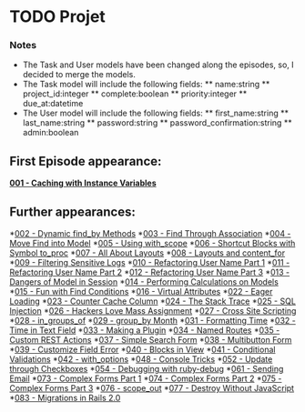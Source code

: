 # TODO Projet

### Notes

* The Task and User models have been changed along the episodes, so, I decided to merge the models.
* The Task model will include the following fields:
** name:string
** project_id:integer
** complete:boolean
** priority:integer
** due_at:datetime
* The User model will include the following fields:
** first_name:string
** last_name:string
** password:string
** password_confirmation:string
** admin:boolean

## First Episode appearance:

**[001 - Caching with Instance Variables][ep001]**

## Further appearances:

*[002 - Dynamic find_by Methods][ep002]
*[003 - Find Through Association][ep003]
*[004 - Move Find into Model][ep004]
*[005 - Using with_scope][ep005]
*[006 - Shortcut Blocks with Symbol to_proc][ep006]
*[007 - All About Layouts][ep007]
*[008 - Layouts and content_for][ep008]
*[009 - Filtering Sensitive Logs][ep009]
*[010 - Refactoring User Name Part 1][ep010]
*[011 - Refactoring User Name Part 2][ep011]
*[012 - Refactoring User Name Part 3][ep012]
*[013 - Dangers of Model in Session][ep013]
*[014 - Performing Calculations on Models][ep014]
*[015 - Fun with Find Conditions][ep015]
*[016 - Virtual Attributes][ep016]
*[022 - Eager Loading][ep022]
*[023 - Counter Cache Column][ep023]
*[024 - The Stack Trace][ep024]
*[025 - SQL Injection][ep025]
*[026 - Hackers Love Mass Assignment][ep026]
*[027 - Cross Site Scripting][ep027]
*[028 - in_groups_of][ep028]
*[029 - group_by Month][ep029]
*[031 - Formatting Time][ep031]
*[032 - Time in Text Field][ep032]
*[033 - Making a Plugin][ep033]
*[034 - Named Routes][ep034]
*[035 - Custom REST Actions][ep035]
*[037 - Simple Search Form][ep037]
*[038 - Multibutton Form][ep038]
*[039 - Customize Field Error][ep039]
*[040 - Blocks in View][ep040]
*[041 - Conditional Validations][ep041]
*[042 - with_options][ep042]
*[048 - Console Tricks][ep048]
*[052 - Update through Checkboxes][ep052]
*[054 - Debugging with ruby-debug][ep054]
*[061 - Sending Email][ep061]
*[073 - Complex Forms Part 1][ep073]
*[074 - Complex Forms Part 2][ep074]
*[075 - Complex Forms Part 3][ep075]
*[076 - scope_out][ep076]
*[077 - Destroy Without JavaScript][ep077]
*[083 - Migrations in Rails 2.0][ep083]

[ep001]: http://railscasts.com/episodes/1-caching-with-instance-variables "Caching with Instance Variables"
[ep002]: http://railscasts.com/episodes/2-dynamic-find-by-methods "Dynamic find_by Methods"
[ep003]: http://railscasts.com/episodes/3-find-through-association "Find Through Association"
[ep004]: http://railscasts.com/episodes/4-move-find-into-model "Move Find into Model"
[ep005]: http://railscasts.com/episodes/5-using-with-scope "Using with_scope"
[ep006]: http://railscasts.com/episodes/6-shortcut-blocks-with-symbol-to-proc "Shortcut Blocks with Symbol to_proc"
[ep007]: http://railscasts.com/episodes/7-all-about-layouts "All About Layouts"
[ep008]: http://railscasts.com/episodes/8-layouts-and-content-for "Layouts and content_for"
[ep009]: http://railscasts.com/episodes/9-filtering-sensitive-logs "Filtering Sensitive Logs"
[ep010]: http://railscasts.com/episodes/10-refactoring-user-name-part-1 "Refactoring User Name Part 1"
[ep011]: http://railscasts.com/episodes/11-refactoring-user-name-part-2 "Refactoring User Name Part 2"
[ep012]: http://railscasts.com/episodes/12-refactoring-user-name-part-3 "Refactoring User Name Part 3"
[ep013]: http://railscasts.com/episodes/13-dangers-of-model-in-session "Dangers of Model in Session"
[ep014]: http://railscasts.com/episodes/14-performing-calculations-on-models "Performing Calculations on Models"
[ep015]: http://railscasts.com/episodes/15-fun-with-find-conditions "Fun with Find Conditions"
[ep016]: http://railscasts.com/episodes/16-virtual-attributes "Virtual Attributes"
[ep022]: http://railscasts.com/episodes/22-eager-loading "Eager Loading"
[ep023]: http://railscasts.com/episodes/23-counter-cache-column "Counter Cache Column"
[ep024]: http://railscasts.com/episodes/24-the-stack-trace "The Stack Trace"
[ep025]: http://railscasts.com/episodes/25-sql-injection "SQL Injection"
[ep026]: http://railscasts.com/episodes/26-hackers-love-mass-assignment "Hackers Love Mass Assignment"
[ep027]: http://railscasts.com/episodes/27-cross-site-scripting "Cross Site Scripting"
[ep028]: http://railscasts.com/episodes/28-in-groups-of "in_groups_of"
[ep029]: http://railscasts.com/episodes/29-group-by-month "group_by Month"
[ep031]: http://railscasts.com/episodes/31-formatting-time "Formatting Time"
[ep032]: http://railscasts.com/episodes/32-time-in-text-field "Time in Text Field"
[ep033]: http://railscasts.com/episodes/33-making-a-plugin "Making a Plugin"
[ep034]: http://railscasts.com/episodes/34-named-routes "Named Routes"
[ep035]: http://railscasts.com/episodes/35-custom-rest-actions "Custom REST Actions"
[ep037]: http://railscasts.com/episodes/37-simple-search-form "Simple Search Form"
[ep038]: http://railscasts.com/episodes/38-multibutton-form "Multibutton Form"
[ep039]: http://railscasts.com/episodes/39-customize-field-error "Customize Field Error"
[ep040]: http://railscasts.com/episodes/40-blocks-in-view "Blocks in View"
[ep041]: http://railscasts.com/episodes/41-conditional-validations "Conditional Validations"
[ep042]: http://railscasts.com/episodes/42-with-options "with_options"
[ep048]: http://railscasts.com/episodes/48-console-tricks "Console Tricks"
[ep052]: http://railscasts.com/episodes/52-update-through-checkboxes "Update through Checkboxes"
[ep054]: http://railscasts.com/episodes/54-debugging-with-ruby-debug "Debugging with ruby-debug"
[ep061]: http://railscasts.com/episodes/61-sending-email "Sending Email"
[ep073]: http://railscasts.com/episodes/73-complex-forms-part-1 "Complex Forms Part 1"
[ep074]: http://railscasts.com/episodes/74-complex-forms-part-2 "Complex Forms Part 2"
[ep075]: http://railscasts.com/episodes/75-complex-forms-part-3 "Complex Forms Part 3"
[ep076]: http://railscasts.com/episodes/76-scope-out "scope_out"
[ep077]: http://railscasts.com/episodes/77-destroy-without-javascript "Destroy Without JavaScript"
[ep083]: http://railscasts.com/episodes/83-migrations-in-rails-2-0 "Migrations in Rails 2.0"
